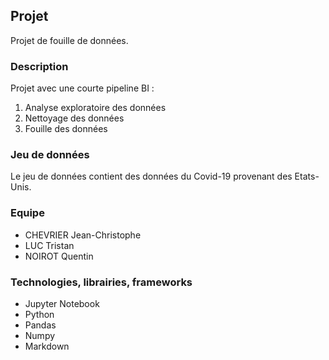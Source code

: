 ## Projet
Projet de fouille de données.

### Description
Projet avec une courte pipeline BI :
1. Analyse exploratoire des données
2. Nettoyage des données
3. Fouille des données

### Jeu de données
Le jeu de données contient des données du Covid-19 provenant des Etats-Unis.

### Equipe
- CHEVRIER Jean-Christophe
- LUC Tristan
- NOIROT Quentin

### Technologies, librairies, frameworks
- Jupyter Notebook
- Python
- Pandas
- Numpy
- Markdown